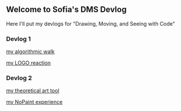 ## Welcome to Sofia's DMS Devlog

Here I'll put my devlogs for "Drawing, Moving, and Seeing with Code"

### Devlog 1

[my algorithmic walk](2021-02-17-algorithmic-walk.md)


[my LOGO reaction](2021-02-17-Logo-reaction.md)

### Devlog 2

[my theoretical art tool](2021-02-17-AARON.md)


[my NoPaint experience](2021-02-17-NoPaint-Work.md)
